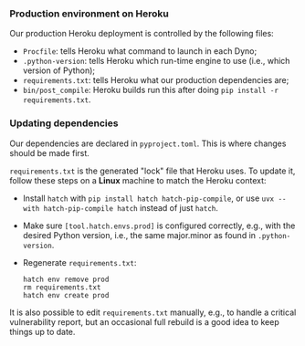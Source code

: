 ### Production environment on Heroku

Our production Heroku deployment is controlled by the following files:
 - `Procfile`: tells Heroku what command to launch in each Dyno;
 - `.python-version`: tells Heroku which run-time engine to use (i.e., which version of Python);
 - `requirements.txt`: tells Heroku what our production dependencies are;
 - `bin/post_compile`: Heroku builds run this after doing `pip install -r requirements.txt`.

### Updating dependencies

Our dependencies are declared in `pyproject.toml`. This is where changes should be made first.

`requirements.txt` is the generated "lock" file that Heroku uses. To update it,
follow these steps on a **Linux** machine to match the Heroku context:

 - Install `hatch` with `pip install hatch hatch-pip-compile`, or use
   `uvx --with hatch-pip-compile hatch` instead of just `hatch`.

 - Make sure `[tool.hatch.envs.prod]` is configured correctly, e.g., with the
   desired Python version, i.e., the same major.minor as found in `.python-version`.

 - Regenerate `requirements.txt`:

       hatch env remove prod
       rm requirements.txt
       hatch env create prod

It is also possible to edit `requirements.txt` manually, e.g., to handle a
critical vulnerability report, but an occasional full rebuild is a good idea to
keep things up to date.
